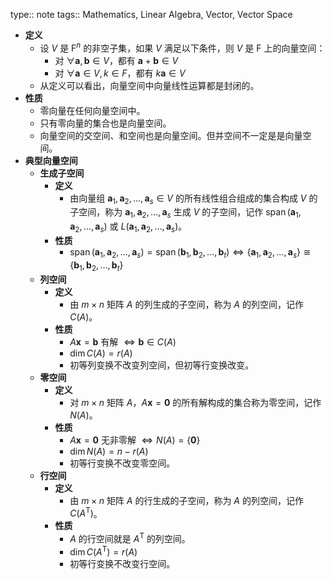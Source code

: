 type:: note
tags:: Mathematics, Linear Algebra, Vector, Vector Space

- **定义**
  - 设 $V$ 是 $\mathrm F^n$ 的非空子集，如果 $V$ 满足以下条件，则 $V$ 是 $\mathrm F$ 上的向量空间：
    - 对 $\forall \bm a,\bm b\in V$，都有 $\bm a+\bm b\in V$
    - 对 $\forall \bm a\in V,k\in F$，都有 $k\bm a\in V$
  - 从定义可以看出，向量空间中向量线性运算都是封闭的。
- **性质**
  - 零向量在任何向量空间中。
  - 只有零向量的集合也是向量空间。
  - 向量空间的交空间、和空间也是向量空间。但并空间不一定是是向量空间。
- **典型向量空间**
  - **生成子空间**
    - **定义**
      - 由向量组 $\bm a_1,\bm a_2,\dots,\bm a_s\in V$ 的所有线性组合组成的集合构成 $V$ 的子空间，称为 $\bm a_1,\bm a_2,\dots,\bm a_s$ 生成 $V$ 的子空间，记作 $\operatorname{span}(\bm a_1,\bm a_2,\dots,\bm a_s)$ 或 $L(\bm a_1,\bm a_2,\dots,\bm a_s)$。
    - **性质**
      - $\operatorname{span}(\bm a_1,\bm a_2,\dots,\bm a_s)=\operatorname{span}(\bm b_1,\bm b_2,\dots,\bm b_t) \iff \{\bm a_1,\bm a_2,\dots,\bm a_s\}\cong\{\bm b_1,\bm b_2,\dots,\bm b_t\}$
  - **列空间**
    - **定义**
      - 由 $m\times n$ 矩阵 $A$ 的列生成的子空间，称为 $A$ 的列空间，记作 $C(A)$。
    - **性质**
      - $A\bm x=\bm b$ 有解 $\iff \bm b \in C(A)$
      - $\dim C(A)=r(A)$
      - 初等列变换不改变列空间，但初等行变换改变。
  - **零空间**
    - **定义**
      - 对 $m\times n$ 矩阵 $A$，$A\bm x=\bm 0$ 的所有解构成的集合称为零空间，记作 $N(A)$。
    - **性质**
      - $A\bm x=\bm 0$ 无非零解 $\iff N(A)=\{\bm 0\}$
      - $\dim N(A)=n-r(A)$
      - 初等行变换不改变零空间。
  - **行空间**
    - **定义**
      - 由 $m\times n$ 矩阵 $A$ 的行生成的子空间，称为 $A$ 的列空间，记作 $C(A^{\mathrm T})$。
    - **性质**
      - $A$ 的行空间就是 $A^{\mathrm T}$ 的列空间。
      - $\dim C(A^{\mathrm T})=r(A)$
      - 初等行变换不改变行空间。
